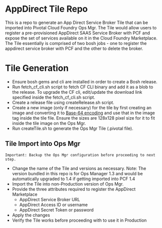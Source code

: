 # AppDirect Tile Repo

This is a repo to generate an App Direct Service Broker Tile that can be imported into Pivotal Cloud Foundry Ops Mgr.
The Tile would allow users to register a pre-provisioned AppDirect SAAS Service Broker with PCF and expose the set of services available on it in the Cloud Foundry Marketplace. The Tile essentially is comprised of two bosh jobs - one to register the appdirect service broker with PCF and the other to delete the broker.

# Tile Generation

* Ensure bosh gems and cli are installed in order to create a Bosh release.
* Run fetch_cf_cli.sh script to fetch CF CLI binary and add it as a blob to the release.
  To upgrade the CF cli, edit/update the download link specified inside the fetch_cf_cli.sh script.
* Create a release file using createRelease.sh script.
* Create a new image (only if necessary) for the tile by first creating an image and converting it to [Base-64 encoding](http://www.base64-image.de/step-2.php) and use that in the image tag inside the tile file. Ensure the sizes are 128x128 pixel size for it to fit inside the tile image on the Ops Mgr.
* Run createTile.sh to generate the Ops Mgr Tile (.pivotal file).

## Tile Import into Ops Mgr
`Important: Backup the Ops Mgr configuration before proceeding to next step.`
* Change the name of the Tile and versions as necessary. 
 Note: The version bundled in this repo is for Ops Manager 1.3 and would be automatically upgraded to 1.4 if getting imported into PCF 1.4
* Import the Tile into non-Production version of Ops Mgr.
* Provide the three attributes required to register the AppDirect Marketplace
  * AppDirect Service Broker URL
  * AppDirect Access ID or username
  * AppDirect Secret Token or password
* Apply the changes
* Verify the Tile works before proceeding with to use it in Production

